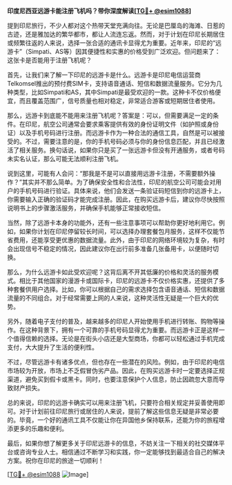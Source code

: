 **印度尼西亚远游卡能注册飞机吗？带你深度解读[[TG💪+ @esim1088](https://t.me/s/esim1088)]**

提到印尼旅行，不少人都对这个热带天堂充满向往。无论是巴厘岛的海滩、日惹的古迹，还是雅加达的繁华都市，都让人流连忘返。然而，对于计划在印尼长期居住或频繁往返的人来说，选择一张合适的通讯卡显得尤为重要。近年来，印尼的“远游卡”（Simpati、AS等）因其便捷性和实惠的价格受到广泛欢迎。但问题来了：这张卡是否能用于注册飞机呢？

首先，让我们来了解一下印尼的远游卡是什么。远游卡是印尼电信运营商Telkomsel推出的预付费SIM卡，支持语音通话、短信和数据流量服务。它分为几种类型，比如Simpati和AS，其中Simpati是最受欢迎的一款。这种卡不仅价格便宜，而且覆盖范围广，信号质量也相对稳定，非常适合游客或短期居住者使用。

那么，远游卡到底能不能用来注册飞机呢？答案是：可以，但需要满足一定的条件。在印尼，航空公司通常会要求乘客提供有效的身份证明文件（如护照或身份证）以及手机号码进行注册。而远游卡作为一种合法的通信工具，自然是可以被接受的。不过，需要注意的是，你的手机号码必须与你的身份信息匹配，并且已经激活了相关服务。换句话说，如果你只是买了一张远游卡但没有开通服务，或者号码未实名认证，那么可能无法顺利注册飞机。

说到这里，可能有人会问：“那我是不是可以直接用远游卡注册，不需要额外操作？”其实并不那么简单。为了确保安全性和合法性，印尼的航空公司可能会对用户的手机号码进行验证。具体来说，他们会发送一条验证码短信到你的远游卡上，你需要输入正确的验证码才能完成注册。因此，在购买远游卡后，建议你尽快按照说明书上的步骤激活服务，并确保手机能够正常接收短信。

当然，除了远游卡本身的功能外，还有一些注意事项可以帮助你更好地利用它。例如，如果你计划在印尼停留较长时间，可以选择办理套餐包月服务，这样不仅能节省费用，还能享受更优惠的数据流量。此外，由于印尼的网络环境较为复杂，有时会出现信号不稳定的情况，因此建议你在出行前多准备几张备用卡，以便随时切换。

那么，为什么远游卡如此受欢迎呢？这背后离不开其低廉的价格和灵活的服务模式。相比于其他国家的漫游卡或国际卡，印尼的远游卡不仅价格实惠，还提供了多种套餐供用户选择。比如，你可以根据自己的需求选择包含语音通话、短信和数据流量的不同组合。对于经常需要上网的人来说，这种灵活性无疑是一个巨大的优势。

另外，随着电子支付的普及，越来越多的印尼人开始使用手机进行转账、购物等操作。在这种背景下，拥有一个可靠的手机号码显得尤为重要。而远游卡正是这样一个值得信赖的选择。无论是在街头小店还是大型商场，你都可以轻松通过手机完成支付，大大提升了生活的便利性。

不过，尽管远游卡有诸多优点，但也存在一些潜在的风险。例如，由于印尼的电信市场较为开放，市场上不乏假冒伪劣产品。因此，在购买远游卡时一定要选择正规渠道，避免买到假卡或黑卡。同时，也要注意保护个人信息，防止因疏忽大意而导致财产损失。

总的来说，印尼的远游卡确实可以用来注册飞机，只要符合相关规定并妥善使用即可。对于计划前往印尼旅行或居住的人来说，提前了解这些信息无疑是非常必要的。毕竟，一个好的通讯工具不仅能让你在异国他乡保持联系，还能为你的旅程增添更多的乐趣和便利。

最后，如果你想了解更多关于印尼远游卡的信息，不妨关注一下相关的社交媒体平台或咨询专业人士。相信通过不断学习和实践，你一定能够找到最适合自己的解决方案。祝你在印尼的旅途一切顺利！

[[TG💪+ @esim1088](https://t.me/s/esim1088) ![Image](https://i.postimg.cc/4NQfJmqS/Snipaste-2025-05-13-00-14-12.png)]
